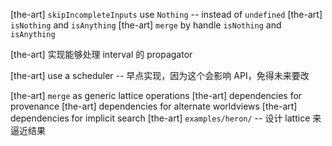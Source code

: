 [the-art] `skipIncompleteInputs` use `Nothing` -- instead of `undefined`
[the-art] `isNothing` and `isAnything`
[the-art] `merge` by handle `isNothing` and `isAnything`

[the-art] 实现能够处理 interval 的 propagator

[the-art] use a scheduler -- 早点实现，因为这个会影响 API，免得未来要改

[the-art] `merge` as generic lattice operations
[the-art] dependencies for provenance
[the-art] dependencies for alternate worldviews
[the-art] dependencies for implicit search
[the-art] `examples/heron/` -- 设计 lattice 来逼近结果
